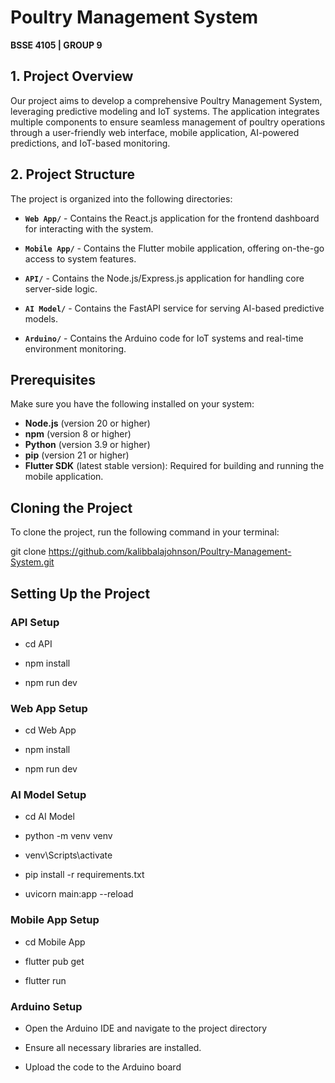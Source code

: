 # Poultry Management System
**BSSE 4105 | GROUP 9**  

## 1. Project Overview  
Our project aims to develop a comprehensive Poultry Management System, leveraging predictive modeling and IoT systems. The application integrates multiple components to ensure seamless management of poultry operations through a user-friendly web interface, mobile application, AI-powered predictions, and IoT-based monitoring.

## 2. Project Structure  

The project is organized into the following directories:

- **`Web App/`** - Contains the React.js application for the frontend dashboard for interacting with the system.

- **`Mobile App/`** - Contains the Flutter mobile application, offering on-the-go access to system features.

- **`API/`** - Contains the Node.js/Express.js application for handling core server-side logic.

- **`AI Model/`** - Contains the FastAPI service for serving AI-based predictive models.

- **`Arduino/`** - Contains the Arduino code for IoT systems and real-time environment monitoring.

## Prerequisites
Make sure you have the following installed on your system:
- **Node.js** (version 20 or higher)
- **npm** (version 8 or higher)
- **Python** (version 3.9 or higher)
- **pip** (version 21 or higher)
- **Flutter SDK** (latest stable version): Required for building and running the mobile application.

## Cloning the Project

To clone the project, run the following command in your terminal:

git clone https://github.com/kalibbalajohnson/Poultry-Management-System.git

## Setting Up the Project

### API Setup
- cd API

- npm install

- npm run dev

### Web App Setup
- cd Web App

- npm install

- npm run dev

### AI Model Setup
- cd AI Model

- python -m venv venv

- venv\Scripts\activate 

- pip install -r requirements.txt

- uvicorn main:app --reload

### Mobile App Setup
- cd Mobile App

- flutter pub get

- flutter run

### Arduino Setup
- Open the Arduino IDE and navigate to the project directory

- Ensure all necessary libraries are installed.

- Upload the code to the Arduino board


